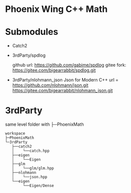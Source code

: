 # Phoenix Wing C++ Math

# Submodules
- Catch2

- 3rdParty/spdlog

	github url: https://github.com/gabime/spdlog
  gitee fork: https://gitee.com/bigearrabbit/spdlog.git

- 3rdParty/nlohmann_json
  Json for Modern C++
	url = https://github.com/nlohmann/json.git
	https://gitee.com/bigearrabbit/nlohmann_json.git


# 3rdParty

same level folder with ├─PhoenixMath

```
workspace
├─PhoenixMath
└─3rdParty
   ├──catch2
   │    └──catch.hpp
   ├──eigen
   │    └──Eigen
   ├──glm
   │    └──glm/glm.hpp
   ├──nlohmann
   │    └──json.hpp
   └──eigen
        └──Eigen/Dense
```


